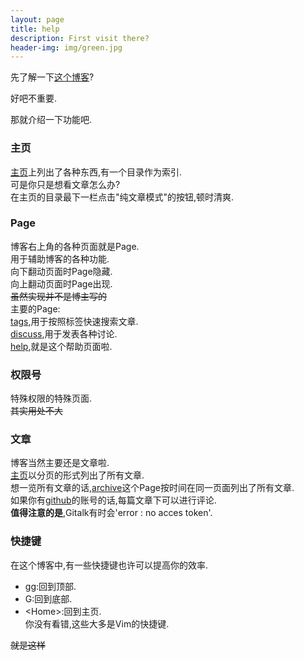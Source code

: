 ```yaml
---
layout: page
title: help
description: First visit there?
header-img: img/green.jpg
---
```


先了解一下[这个博客](/about)?  

好吧不重要.  

那就介绍一下功能吧.  
### 主页
[主页](/)上列出了各种东西,有一个目录作为索引.  
可是你只是想看文章怎么办?  
在主页的目录最下一栏点击"纯文章模式"的按钮,顿时清爽.  
### Page  
博客右上角的各种页面就是Page.  
用于辅助博客的各种功能.  
向下翻动页面时Page隐藏.  
向上翻动页面时Page出现.  
~~虽然实现并不是博主写的~~  
主要的Page:  
[tags](/tags),用于按照标签快速搜索文章.  
[discuss](/discuss),用于发表各种讨论.  
[help](/help),就是这个帮助页面啦.  
### 权限号  
特殊权限的特殊页面.  
~~其实用处不大~~  
### 文章  
博客当然主要还是文章啦.  
[主页](/#blog_begin)以分页的形式列出了所有文章.  
想一览所有文章的话,[archive](/archive)这个Page按时间在同一页面列出了所有文章.  
如果你有[github](https://github.com/)的账号的话,每篇文章下可以进行评论.  
**值得注意的是**,Gitalk有时会'error : no acces token'.  
### 快捷键
在这个博客中,有一些快捷键也许可以提高你的效率.  
- gg:回到顶部.  
- G:回到底部.  
- \<Home\>:回到主页.  
你没有看错,这些大多是Vim的快捷键.  

~~就是这样~~  
